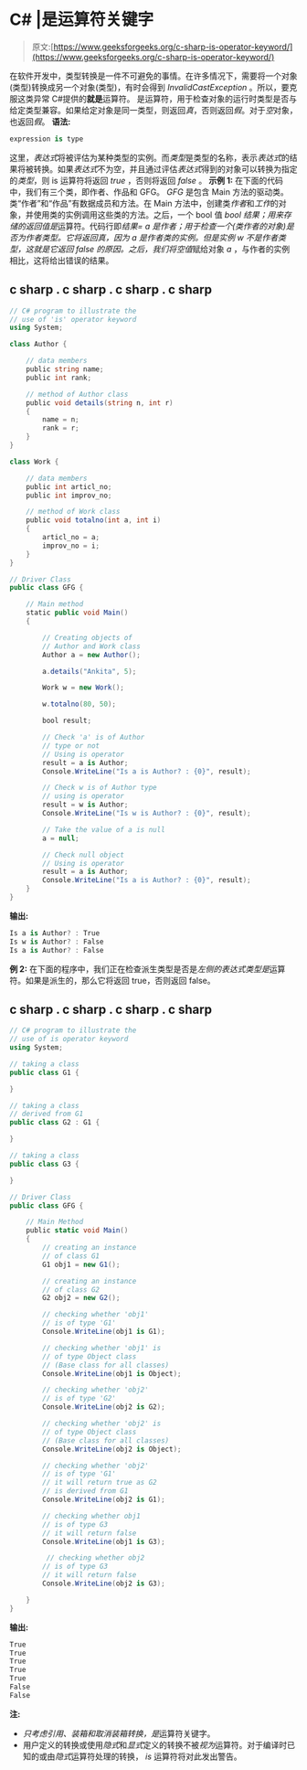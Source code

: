 # C# |是运算符关键字

> 原文:[https://www.geeksforgeeks.org/c-sharp-is-operator-keyword/](https://www.geeksforgeeks.org/c-sharp-is-operator-keyword/)

在软件开发中，类型转换是一件不可避免的事情。在许多情况下，需要将一个对象(类型)转换成另一个对象(类型)，有时会得到 *InvalidCastException* 。所以，要克服这类异常 C#提供的**就是**运算符。
是运算符，用于检查对象的运行时类型是否与给定类型兼容。如果给定对象是同一类型，则返回*真*，否则返回*假*。对于*空*对象，也返回*假*。
**语法:**

```cs
expression is type
```

这里，*表达式*将被评估为某种类型的实例。而*类型*是类型的名称，表示*表达式*的结果将被转换。如果*表达式*不为空，并且通过评估*表达式*得到的对象可以转换为指定的*类型*，则 is 运算符将返回 *true* ，否则将返回 *false* 。
**示例 1:** 在下面的代码中，我们有三个类，即作者、作品和 GFG。 *GFG* 是包含 Main 方法的驱动类。类“作者”和“作品”有数据成员和方法。在 Main 方法中，创建类*作者*和*工作*的对象，并使用类的实例调用这些类的方法。之后，一个 bool 值 *bool 结果；*用来存储*的返回值是*运算符。代码行即*结果= a 是作者；*用于检查一个(类作者的对象)是否为作者类型。它将返回真，因为 *a* 是作者类的实例。但是实例 *w* 不是作者类型，这就是它返回 false 的原因。之后，我们将*空值*赋给对象 *a* ，与作者的实例相比，这将给出错误的结果。

## c sharp . c sharp . c sharp . c sharp

```cs
// C# program to illustrate the
// use of 'is' operator keyword
using System;

class Author {

    // data members
    public string name;
    public int rank;

    // method of Author class
    public void details(string n, int r)
    {
        name = n;
        rank = r;
    }
}

class Work {

    // data members
    public int articl_no;
    public int improv_no;

    // method of Work class
    public void totalno(int a, int i)
    {
        articl_no = a;
        improv_no = i;
    }
}

// Driver Class
public class GFG {

    // Main method
    static public void Main()
    {

        // Creating objects of
        // Author and Work class
        Author a = new Author();

        a.details("Ankita", 5);

        Work w = new Work();

        w.totalno(80, 50);

        bool result;

        // Check 'a' is of Author
        // type or not
        // Using is operator
        result = a is Author;
        Console.WriteLine("Is a is Author? : {0}", result);

        // Check w is of Author type
        // using is operator
        result = w is Author;
        Console.WriteLine("Is w is Author? : {0}", result);

        // Take the value of a is null
        a = null;

        // Check null object
        // Using is operator
        result = a is Author;
        Console.WriteLine("Is a is Author? : {0}", result);
    }
}
```

**输出:**

```cs
Is a is Author? : True
Is w is Author? : False
Is a is Author? : False
```

**例 2:** 在下面的程序中，我们正在检查派生类型是否是*左侧的表达式类型是*运算符。如果是派生的，那么它将返回 true，否则返回 false。

## c sharp . c sharp . c sharp . c sharp

```cs
// C# program to illustrate the
// use of is operator keyword
using System;

// taking a class
public class G1 {

}

// taking a class
// derived from G1
public class G2 : G1 {

}

// taking a class
public class G3 {

}

// Driver Class
public class GFG {

    // Main Method
    public static void Main()
    {
        // creating an instance
        // of class G1
        G1 obj1 = new G1();

        // creating an instance
        // of class G2
        G2 obj2 = new G2();

        // checking whether 'obj1'
        // is of type 'G1'
        Console.WriteLine(obj1 is G1);

        // checking whether 'obj1' is
        // of type Object class
        // (Base class for all classes)
        Console.WriteLine(obj1 is Object);

        // checking whether 'obj2'
        // is of type 'G2'
        Console.WriteLine(obj2 is G2);

        // checking whether 'obj2' is
        // of type Object class
        // (Base class for all classes)
        Console.WriteLine(obj2 is Object);

        // checking whether 'obj2'
        // is of type 'G1'
        // it will return true as G2
        // is derived from G1
        Console.WriteLine(obj2 is G1);

        // checking whether obj1
        // is of type G3
        // it will return false
        Console.WriteLine(obj1 is G3);

         // checking whether obj2
        // is of type G3
        // it will return false
        Console.WriteLine(obj2 is G3);

    }
}
```

**输出:**

```cs
True
True
True
True
True
False
False
```

**注:**

*   *只考虑引用、装箱和取消装箱转换，是*运算符关键字。
*   用户定义的转换或使用*隐式*和*显式*定义的转换不被*视为*运算符。对于编译时已知的或由*隐式*运算符处理的转换， *is* 运算符将对此发出警告。